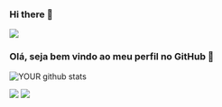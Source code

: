 ### Hi there 👋

<img src="https://github.com/pr2tik1/pr2tik1/blob/master/IMAGE-NAME">

### Olá, seja bem vindo ao meu perfil no GitHub 👋

![YOUR github stats](https://github-readme-stats.vercel.app/api?username=dujuniorrr)

[<img src="https://img.shields.io/badge/linkedin-%230077B5.svg?&style=for-the-badge&logo=linkedin&logoColor=white" />](https://www.linkedin.com/in/du-j%C3%BAnior-633897215)
[<img src = "https://img.shields.io/badge/instagram-%23E4405F.svg?&style=for-the-badge&logo=instagram&logoColor=white">](https://www.instagram.com/juniorr.fs/) 
